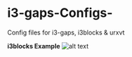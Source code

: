 # i3-gaps-Configs-
Config files for i3-gaps, i3blocks &amp; urxvt

<b>i3blocks Example</b>
![alt text](https://raw.githubusercontent.com/Pr0xe/i3-gaps-Configs/i3configs/i3blocks.png)
